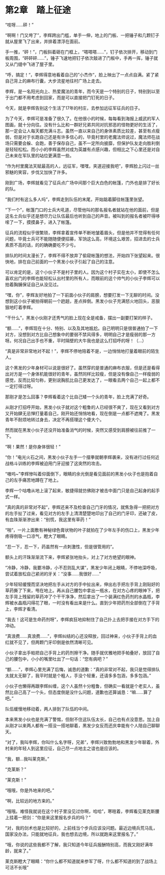 # 第2章　踏上征途

“吱呀……砰！”

“啊啊！门又垮了”，李辉跨出门槛，单手一伸，地上的门板、一把锤子和几颗钉子就从屋里飞了出来，并排着漂浮在面前。

手一推，“砰！”，门板斜着砸在门框上，“嗒嗒嗒……”，钉子依次排开，移动到门板周围，“砰砰砰……”，锤子飞速地把钉子依次敲进了门板中，手再一挥，锤子就又从门缝中飞进了屋子里。

“呼，搞定！“，李辉得意地看着自己的”小杰作“，脸上映出了一点点自满。紧了紧自己背上的麻布行囊，大步流星地往村广场上走去。

李辉，是一名阳光向上、热爱魔法的青年，而今天是一个特别的日子，特别到以至于出门都不用考虑到回家，而是可以直接把门钉死的日子。

今天，就是李辉告别这个生活了17年的村庄，去参加远征军征兵的日子。

为了今天，李辉可是准备了很久了。在他很小的时候，每每看到海报上威武的军人图画，就十分向往。没有什么比和一群好兄弟共同对抗邪恶的怪物更好的生活了，那一定会让人每天都充满斗志。虽然一直以来自己的身体素质比较差，甚至有点瘦弱，但是对于长跑自己还是有许多信心的，毕竟村里的老魔法师说过，魔法师在战场只需要会躲、会跑，善于保存自己，虽不一定所向披靡，但保护队友走向胜利倒是轻轻松松。而小小的李辉虽然对成为英雄有点感兴趣，但相比之下心里还是对自己未来在军队里的站位更满意一些。

“作为村里魔法天赋最高的人，远征军，嘿嘿，夹道迎接我吧”，李辉脸上闪过一丝邪魅的笑容，步伐又加快了许多。

刚到广场，李辉就看见了征兵点广场中间那个巨大白色的帐篷，门外也是排了好长的队。

“我们村有这么多人吗”，李辉走到队伍的末尾，开始踮着脚往帐篷里张望。

“下一个”，帐篷门口的士兵大吼道，尽管他叫的那名报名者就站在他的面前，但是这名士兵似乎还是想尽力让队伍最后也听到自己的声音。被叫到的报名者被吓得哆嗦了一下，摸摸鼻子，进入了帐篷。

征兵的流程似乎很繁琐，李辉拿着宣传单不断地皱着眉头，但是他并不觉得有任何问题，毕竟士兵可不能随随便便招募，军饷这么高，环境这么艰苦，招进去的士兵素质不高的话，的的确确要吃不少亏。

排队的时间太漫长了，李辉不得不放弃了偷窥帐篷的想法，开始四下张望起来。很快地，排在自己前面的一个黑发小伙子引起了自己的注意。

可以肯定的是，这个小伙子不是村子里的人。因为这个村子实在太小，即使不怎么喜欢出门的李辉也能轻松认出村里的所有人，而眼前的这个帅气的小伙子李辉可以拍着胸脯保证自己从没见过。

“嘿，你”，李辉友好地拍了一下前面小伙子的肩膀，想要打发一下无聊的时间。没想到这小伙子被拍得朝前一个趔趄，差点摔倒。黑发小伙子充满怒火地回头，恶狠狠地盯着李辉。

“干什么”，黑发小伙刚才还秀气的脸上现在全是戒备，摆出一副要打架的样子。

“额……”，李辉现在十分、特别、以及及其地尴尬。自己明明只是很普通拍了一下对方，没想到对方比自己想象中的要弱不禁风得多，明明自己才是瘦弱的那一方呀。何况自己出手也不重，平时隔壁的大牛我也是这么打招呼的呀！（…）

“真是非常非常地对不起！”，李辉不停地陪着不是，一边悄悄地打量着眼前的陌生人。

这个黑发的少年身材可以说是很好了。虽然穿的是普通的麻布衣服，但是还是看得出对方是一个身体机能很好的青年，虽然同样比较瘦，但是没有像自己一样瘦弱的感觉，反而比较匀称，更别说胸肌比自己更发达了，一眼看去两个自己一起上都不一定打得过呀。

那刚才是怎么回事？李辉看着这个比自己矮一个头的青年，脸上充满了好奇。

从刚才打招呼开始，黑发小伙子就对这个粗鲁的人已经很不爽了，现在又看到对方又开始肆无忌惮打量着自己，刚开始还悄悄地看，现在倒是一点都不遮掩了。黑发青年不耐烦地转过身去，决定不再搭理这个傻大个。

然而就在黑发小伙子还没开始准备消气的时候，突然又感受到肩膀被往前推了一下。

“啊！果然！是你身体很轻！”

“你！”电光火石之间，黑发小伙子左手一个摆拳就朝李辉袭来，没有进行过任何近战格斗训练的李辉被迫用门牙迎接了这突然的攻击。

“嗷呜~”李辉惨叫着仰面倒下，眼睛的余光倒是看见面前的黑发小伙子也是抱着自己的左手痛苦地蹲在了地上。

李辉一个咕噜从地上滚了起来，敏捷得就仿佛刚才被击中面门只是自己起身的起手式一样。

“真的真的非常对不起”，李辉还来不及检查自己门牙的情况，就焦急得一把把对方的左手扯了过来，看见对方的左手上清清楚楚地印出了自己的门牙印，还破了皮，有血珠渐渐渗出来：“别慌，我这里有草药！”

“啪”，一片上面敷有神秘绿色膏状物的叶子就拍在了少年左手的伤口上，黑发少年疼得倒吸一口凉气，瞪大了眼睛。

“忍一下，忍一下，药虽然有一点刺激性，但是很管用的”。

额头上的汗珠渐渐流下来，李辉紧张地抬头，对上了对方绝望的眼神。

“冷静，冷静，我要冷静，小不忍则乱大谋”，黑发少年闭上眼睛，不停地深呼吸，尝试着放松自己紧闭的牙关：“没事……我很好……”

少年轻轻缓慢而坚决地把左手从对方的手中扯出来，伸出右手把左手背上刚贴好的草药撕了下来，甩在地上。再从自己腰包中拿出一瓶水，在对方心疼的眼神下，把左手背上残留的草药冲了个干干净净，然后拿出了一个装满红色药剂的水晶瓶，李辉被水晶瓶闪得花了眼，一时没有看出来是什么。直到少年把药剂全部倒在了手背上，李辉才看清。

“我去！这可是生命药剂呀”，李辉疯狂地抑制住了自己扑上去把手接在对方手下的冲动。

“真浪费……真浪费……”，李辉纠结的心还没释放，回过神来，小伙子手背上的血红就不见了，但两颗门牙印倒是依然清晰可见。

小伙子拿出手帕把自己手背上的药剂擦干净。随手就优雅地把手帕叠好，放回了自己的腰包中，小小的嘴里吐出了一句话：“您有病吧？”

“额……”，李辉心里充满了后悔，诚恳的道歉：“真的非常对不起，我只是觉得排队太就太无聊了，我平时就是个粗人，手没个轻重，还请多多包涵，多多包涵。”

小伙子也懒得再跟李辉纠缠，这个人虽然十分粗鲁，但确实一看就是个老实人，虽然比自己高了一个头，但态度倒是没什么问题，道歉也还算诚恳：“嘛……算了吧。”

队伍缓慢地移动着，两人排到了队伍的中间。

本来黑发小伙也是充满了警惕，但耐不住这队伍太长，自己也有点没意思。加上自从刚才以来两人都有一搭没一搭地聊着，黑发少女反而还庆幸能有个人陪自己聊聊天。

“对了，我叫李辉，你叫什么名字呀，兄弟”，李辉兴致勃勃地和黑发少年聊着，外村来的年轻人到这里应征，自己尽一点地主之谊也是应该的。

“我，额…我叫莱克斯。”

“克莱斯？”

“莱克斯！”

“哦哦，你是外地来的吧。”

“啊，比较远的地方来的。”

“哦哦。难怪我就说在这个村子里没见过你啊，哈哈”，寒暄着，李辉看见莱克斯腰上挂着一把剑：“你是来这里报名步兵的吗？”

“对，我的剑术也是比较好的，上前线当个步兵应该没问题。最近边境兵荒马乱，国家没办法，只能就地征兵，我也想去边境，所以就跑来这里报名了。”

“哦，你说的这些我都不了解，我只知道今年征兵报酬特别高，而我又刚好满年龄，就来了。”

莱克斯瞪大了眼睛：“你什么都不知道就来参军了呀，什么都不知道的到了战场上可活不长哦”

